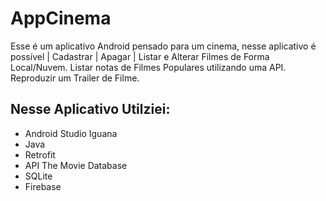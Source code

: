 # AppCinema 

Esse é um aplicativo Android pensado para um cinema, nesse aplicativo é possível |
Cadastrar | Apagar | Listar e Alterar Filmes de Forma Local/Nuvem.
Listar notas de Filmes Populares utilizando uma API.
Reproduzir um Trailer de Filme.


## Nesse Aplicativo Utilziei:

- Android Studio Iguana
- Java
- Retrofit
- API The Movie Database
- SQLite
- Firebase 
